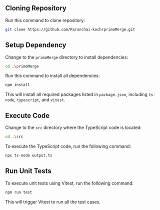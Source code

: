 ## Cloning Repository

Run this command to clone repository:

```bash
git clone https://github.com/Parunchai-koch/primoMerge.git
```

## Setup Dependency

Change to the `primoMerge` directory to install dependencies:

```bash
cd .\primoMerge
```

Run this command to install all dependencies:

```bash
npm install
```

This will install all required packages listed in `package.json`, including `ts-node`, `typescript`, and `vitest`.

## Execute Code

Change to the `src` directory where the TypeScript code is located:

```bash
cd .\src
```

To execute the TypeScript code, run the following command:

```bash
npx ts-node output.ts
```

## Run Unit Tests

To execute unit tests using Vitest, run the following command:

```bash
npm run test
```

This will trigger Vitest to run all the test cases.
